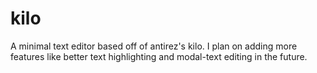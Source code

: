 # kilo
A minimal text editor based off of antirez's kilo. I plan on adding more features like better text highlighting and modal-text editing in the future.

